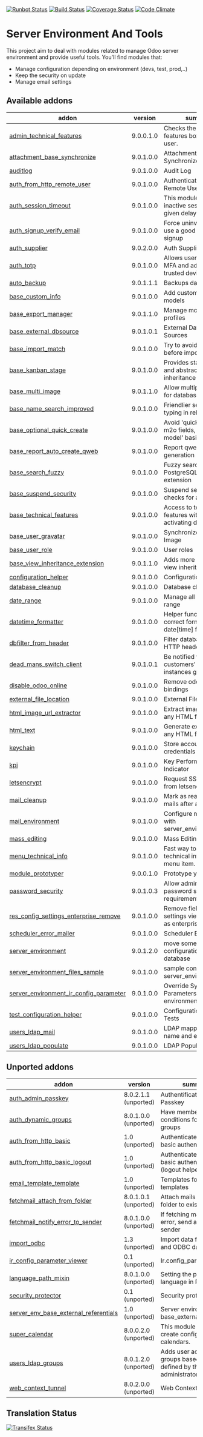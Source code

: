 [![Runbot Status](https://runbot.odoo-community.org/runbot/badge/flat/149/9.0.svg)](https://runbot.odoo-community.org/runbot/repo/github-com-oca-server-tools-149)
[![Build Status](https://travis-ci.org/OCA/server-tools.svg?branch=9.0)](https://travis-ci.org/OCA/server-tools)
[![Coverage Status](https://coveralls.io/repos/OCA/server-tools/badge.png?branch=9.0)](https://coveralls.io/r/OCA/server-tools?branch=9.0)
[![Code Climate](https://codeclimate.com/github/OCA/server-tools/badges/gpa.svg)](https://codeclimate.com/github/OCA/server-tools)

Server Environment And Tools
============================

This project aim to deal with modules related to manage Odoo server environment and provide useful tools. You'll find modules that:

 - Manage configuration depending on environment (devs, test, prod,..)
 - Keep the security on update
 - Manage email settings

[//]: # (addons)

Available addons
----------------
addon | version | summary
--- | --- | ---
[admin_technical_features](admin_technical_features/) | 9.0.0.1.0 | Checks the technical features box for admin user.
[attachment_base_synchronize](attachment_base_synchronize/) | 9.0.1.0.0 | Attachment Base Synchronize
[auditlog](auditlog/) | 9.0.1.0.0 | Audit Log
[auth_from_http_remote_user](auth_from_http_remote_user/) | 9.0.1.0.0 | Authenticate via HTTP Remote User
[auth_session_timeout](auth_session_timeout/) | 9.0.1.0.0 | This module disable all inactive sessions since a given delay
[auth_signup_verify_email](auth_signup_verify_email/) | 9.0.1.0.0 | Force uninvited users to use a good email for signup
[auth_supplier](auth_supplier/) | 9.0.2.0.0 | Auth Supplier
[auth_totp](auth_totp/) | 9.0.1.0.0 | Allows users to enable MFA and add optional trusted devices
[auto_backup](auto_backup/) | 9.0.1.1.1 | Backups database
[base_custom_info](base_custom_info/) | 9.0.1.0.0 | Add custom field in models
[base_export_manager](base_export_manager/) | 9.0.1.1.0 | Manage model export profiles
[base_external_dbsource](base_external_dbsource/) | 9.0.1.0.1 | External Database Sources
[base_import_match](base_import_match/) | 9.0.1.0.0 | Try to avoid duplicates before importing
[base_kanban_stage](base_kanban_stage/) | 9.0.1.0.0 | Provides stage model and abstract logic for inheritance
[base_multi_image](base_multi_image/) | 9.0.1.1.0 | Allow multiple images for database objects
[base_name_search_improved](base_name_search_improved/) | 9.0.1.0.0 | Friendlier search when typing in relation fields
[base_optional_quick_create](base_optional_quick_create/) | 9.0.1.0.0 | Avoid 'quick create' on m2o fields, on a 'by model' basis
[base_report_auto_create_qweb](base_report_auto_create_qweb/) | 9.0.1.0.0 | Report qweb auto generation
[base_search_fuzzy](base_search_fuzzy/) | 9.0.1.0.0 | Fuzzy search with the PostgreSQL trigram extension
[base_suspend_security](base_suspend_security/) | 9.0.1.0.0 | Suspend security checks for a call
[base_technical_features](base_technical_features/) | 9.0.1.0.0 | Access to technical features without activating debug mode
[base_user_gravatar](base_user_gravatar/) | 9.0.1.0.0 | Synchronize Gravatar Image
[base_user_role](base_user_role/) | 9.0.1.0.0 | User roles
[base_view_inheritance_extension](base_view_inheritance_extension/) | 9.0.1.1.0 | Adds more operators for view inheritance
[configuration_helper](configuration_helper/) | 9.0.1.0.0 | Configuration Helper
[database_cleanup](database_cleanup/) | 9.0.1.0.0 | Database cleanup
[date_range](date_range/) | 9.0.1.0.0 | Manage all kind of date range
[datetime_formatter](datetime_formatter/) | 9.0.1.0.0 | Helper functions to give correct format to date[time] fields
[dbfilter_from_header](dbfilter_from_header/) | 9.0.1.0.0 | Filter databases with HTTP headers
[dead_mans_switch_client](dead_mans_switch_client/) | 9.0.1.0.1 | Be notified when customers' odoo instances go down
[disable_odoo_online](disable_odoo_online/) | 9.0.1.0.0 | Remove odoo.com bindings
[external_file_location](external_file_location/) | 9.0.1.0.0 | External File Location
[html_image_url_extractor](html_image_url_extractor/) | 9.0.1.0.0 | Extract images found in any HTML field
[html_text](html_text/) | 9.0.1.0.0 | Generate excerpts from any HTML field
[keychain](keychain/) | 9.0.1.0.0 | Store accounts and credentials
[kpi](kpi/) | 9.0.1.0.0 | Key Performance Indicator
[letsencrypt](letsencrypt/) | 9.0.1.0.0 | Request SSL certificates from letsencrypt.org
[mail_cleanup](mail_cleanup/) | 9.0.1.0.0 | Mark as read or delete mails after a set time
[mail_environment](mail_environment/) | 9.0.1.0.0 | Configure mail servers with server_environment_files
[mass_editing](mass_editing/) | 9.0.1.0.0 | Mass Editing
[menu_technical_info](menu_technical_info/) | 9.0.1.0.0 | Fast way to look up technical info about menu item.
[module_prototyper](module_prototyper/) | 9.0.0.1.0 | Prototype your module.
[password_security](password_security/) | 9.0.1.0.3 | Allow admin to set password security requirements.
[res_config_settings_enterprise_remove](res_config_settings_enterprise_remove/) | 9.0.1.0.0 | Remove fields in all settings views marked as enterprise
[scheduler_error_mailer](scheduler_error_mailer/) | 9.0.1.0.0 | Scheduler Error Mailer
[server_environment](server_environment/) | 9.0.1.2.0 | move some configurations out of the database
[server_environment_files_sample](server_environment_files_sample/) | 9.0.1.0.0 | sample config file for server_environment
[server_environment_ir_config_parameter](server_environment_ir_config_parameter/) | 9.0.1.0.0 | Override System Parameters from server environment file
[test_configuration_helper](test_configuration_helper/) | 9.0.1.0.0 | Configuration Helper - Tests
[users_ldap_mail](users_ldap_mail/) | 9.0.1.0.0 | LDAP mapping for user name and e-mail
[users_ldap_populate](users_ldap_populate/) | 9.0.1.0.0 | LDAP Populate


Unported addons
---------------
addon | version | summary
--- | --- | ---
[auth_admin_passkey](auth_admin_passkey/) | 8.0.2.1.1 (unported) | Authentification - Admin Passkey
[auth_dynamic_groups](auth_dynamic_groups/) | 8.0.1.0.0 (unported) | Have membership conditions for certain groups
[auth_from_http_basic](auth_from_http_basic/) | 1.0 (unported) | Authenticate via HTTP basic authentication
[auth_from_http_basic_logout](auth_from_http_basic_logout/) | 1.0 (unported) | Authenticate via HTTP basic authentication (logout helper)
[email_template_template](email_template_template/) | 1.0 (unported) | Templates for email templates
[fetchmail_attach_from_folder](fetchmail_attach_from_folder/) | 8.0.1.0.1 (unported) | Attach mails in an IMAP folder to existing objects
[fetchmail_notify_error_to_sender](fetchmail_notify_error_to_sender/) | 8.0.1.0.0 (unported) | If fetching mails gives error, send an email to sender
[import_odbc](import_odbc/) | 1.3 (unported) | Import data from SQL and ODBC data sources.
[ir_config_parameter_viewer](ir_config_parameter_viewer/) | 0.1 (unported) | Ir.config_parameter view
[language_path_mixin](language_path_mixin/) | 8.0.1.0.0 (unported) | Setting the partner's language in RML reports
[security_protector](security_protector/) | 0.1 (unported) | Security protector
[server_env_base_external_referentials](server_env_base_external_referentials/) | 1.0 (unported) | Server environment for base_external_referential
[super_calendar](super_calendar/) | 8.0.0.2.0 (unported) | This module allows to create configurable calendars.
[users_ldap_groups](users_ldap_groups/) | 8.0.1.2.0 (unported) | Adds user accounts to groups based on rules defined by the administrator.
[web_context_tunnel](web_context_tunnel/) | 8.0.2.0.0 (unported) | Web Context Tunnel

[//]: # (end addons)

Translation Status
------------------
[![Transifex Status](https://www.transifex.com/projects/p/OCA-server-tools-9-0/chart/image_png)](https://www.transifex.com/projects/p/OCA-server-tools-9-0)
